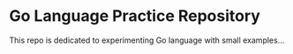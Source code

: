 # Go Language Practice Repository

This repo is dedicated to experimenting Go language with small examples...

